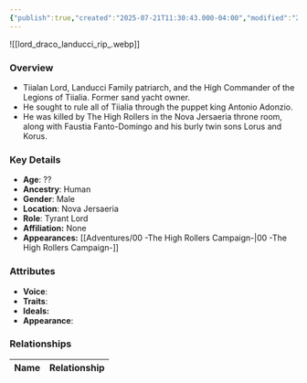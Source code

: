 ```yaml
---
{"publish":true,"created":"2025-07-21T11:30:43.000-04:00","modified":"2025-08-12T09:14:53.238-04:00","published":"2025-08-12T09:14:53.238-04:00","cssclasses":"","Age":"??","Ancestry":"Human","Gender":"Male","Location":["Nova Jersaeria"],"Role":["Tyrant Lord"],"Affiliation":["None"],"Appearances":["[[00 -The High Rollers Campaign-]]"]}
---
```



![[lord_draco_landucci_rip_.webp]]

### Overview
- Tiialan Lord, Landucci Family patriarch, and the High Commander of the Legions of Tiialia. Former sand yacht owner.
- He sought to rule all of Tiialia through the puppet king Antonio Adonzio.
- He was killed by The High Rollers in the Nova Jersaeria throne room, along with Faustia Fanto-Domingo and his burly twin sons Lorus and Korus.

### Key Details
- **Age**: ??
- **Ancestry**: Human
- **Gender**: Male
- **Location**: Nova Jersaeria
- **Role**: Tyrant Lord
- **Affiliation:** None
- **Appearances:** [[Adventures/00 -The High Rollers Campaign-\|00 -The High Rollers Campaign-]]

### Attributes
- **Voice**: 
- **Traits**: 
- **Ideals:** 
- **Appearance**:

### Relationships

| Name  | Relationship |
| ----- | ------------ |
